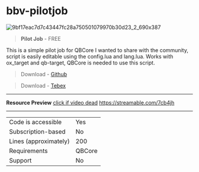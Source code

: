 # bbv-pilotjob

![9bf17eac7d7c43447fc28a750501079970b30d23_2_690x387](https://github.com/BuddyNotFound/bbv-pilotjob/assets/74051918/94b05c2a-409a-44f4-aaa3-e89e00a2b7b6)


> **Pilot Job** - FREE

This is a simple pilot job for QBCore I wanted to share with the community, script is easily editable using the config.lua and lang.lua. Works with ox_target and qb-target, QBCore is needed to use this script.

> Download - [Github](https://github.com/BuddyNotFound/bbv-pilotjob)

> Download - [Tebex](https://bbv.world/category/free)

---
**Resource Preview**
[click if video dead](https://streamable.com/7cb4jh)
https://streamable.com/7cb4jh

---
|                                         |                                |
|-------------------------------------|----------------------------|
| Code is accessible       | Yes                 |
| Subscription-based      | No                 |
| Lines (approximately)  | 200 |
| Requirements                | QBCore |
| Support                           | No                 |
